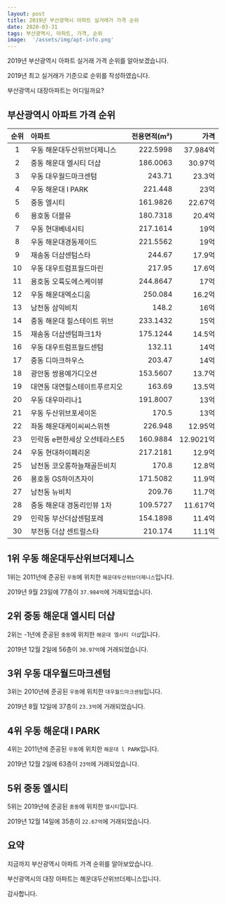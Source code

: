 ```yaml
---
layout: post
title: 2019년 부산광역시 아파트 실거래가 가격 순위
date: 2020-03-31
tags: 부산광역시, 아파트, 가격, 순위
image:  '/assets/img/apt-info.png'
---
```


2019년 부산광역시 아파트 실거래 가격 순위를 알아보겠습니다.

2019년 최고 실거래가 기준으로 순위를 작성하였습니다.

부산광역시 대장아파트는 어디일까요?

## 부산광역시 아파트 가격 순위

|순위|아파트|전용면적(m²)|가격|
|:---:|:------|---:|---:|
|1|우동 해운대두산위브더제니스|222.5998|37.984억|
|2|중동 해운대 엘시티 더샵|186.0063|30.97억|
|3|우동 대우월드마크센텀|243.71|23.3억|
|4|우동 해운대 l PARK|221.448|23억|
|5|중동 엘시티|161.9826|22.67억|
|6|용호동 더블유|180.7318|20.4억|
|7|우동 현대베네시티|217.1614|19억|
|8|우동 해운대경동제이드|221.5562|19억|
|9|재송동 더샵센텀스타|244.67|17.9억|
|10|우동 대우트럼프월드마린|217.95|17.6억|
|11|용호동 오륙도에스케이뷰|244.8647|17억|
|12|우동 해운대엑소디움|250.084|16.2억|
|13|남천동 삼익비치|148.2|16억|
|14|중동 해운대 힐스테이트 위브|233.1432|15억|
|15|재송동 더샵센텀파크1차|175.1244|14.5억|
|16|우동 대우트럼프월드센텀|132.11|14억|
|17|중동 디마크하우스|203.47|14억|
|18|광안동 쌍용예가디오션|153.5607|13.7억|
|19|대연동 대연힐스테이트푸르지오|163.69|13.5억|
|20|우동 대우마리나1|191.8007|13억|
|21|우동 두산위브포세이돈|170.5|13억|
|22|좌동 해운대케이씨씨스위첸|226.948|12.95억|
|23|민락동 e편한세상 오션테라스E5|160.9884|12.9021억|
|24|우동 현대하이페리온|217.2181|12.9억|
|25|남천동 코오롱하늘채골든비치|170.8|12.8억|
|26|용호동 GS하이츠자이|171.5082|11.9억|
|27|남천동 뉴비치|209.76|11.7억|
|28|중동 해운대 경동리인뷰 1차|109.5727|11.617억|
|29|민락동 부산더샵센텀포레|154.1898|11.4억|
|30|부전동 더샵 센트럴스타|210.174|11.1억|



## 1위 우동 해운대두산위브더제니스

1위는 2011년에 준공된 `우동`에 위치한 `해운대두산위브더제니스`입니다.

2019년 9월 23일에 77층이 `37.984억`에 거래되었습니다.

<!-- * 카카오맵 - 지도퍼가기 -->
<!-- 1. 지도 노드 -->
<div id="daumRoughmapContainer1585858051179" class="root_daum_roughmap root_daum_roughmap_landing"></div>

<!--
	2. 설치 스크립트
	* 지도 퍼가기 서비스를 2개 이상 넣을 경우, 설치 스크립트는 하나만 삽입합니다.
-->
<script charset="UTF-8" class="daum_roughmap_loader_script" src="https://ssl.daumcdn.net/dmaps/map_js_init/roughmapLoader.js"></script>

<!-- 3. 실행 스크립트 -->
<script charset="UTF-8">
	new daum.roughmap.Lander({
		"timestamp" : "1585858051179",
		"key" : "xrse",
		"mapWidth" : "320",
		"mapHeight" : "180"
	}).render();
</script>

## 2위 중동 해운대 엘시티 더샵

2위는 -1년에 준공된 `중동`에 위치한 `해운대 엘시티 더샵`입니다.

2019년 12월 2일에 56층이 `30.97억`에 거래되었습니다.

<!-- * 카카오맵 - 지도퍼가기 -->
<!-- 1. 지도 노드 -->
<div id="daumRoughmapContainer1585858115065" class="root_daum_roughmap root_daum_roughmap_landing"></div>

<!--
	2. 설치 스크립트
	* 지도 퍼가기 서비스를 2개 이상 넣을 경우, 설치 스크립트는 하나만 삽입합니다.
-->
<script charset="UTF-8" class="daum_roughmap_loader_script" src="https://ssl.daumcdn.net/dmaps/map_js_init/roughmapLoader.js"></script>

<!-- 3. 실행 스크립트 -->
<script charset="UTF-8">
	new daum.roughmap.Lander({
		"timestamp" : "1585858115065",
		"key" : "xrsi",
		"mapWidth" : "320",
		"mapHeight" : "180"
	}).render();
</script>

## 3위 우동 대우월드마크센텀

3위는 2010년에 준공된 `우동`에 위치한 `대우월드마크센텀`입니다.

2019년 8월 12일에 37층이 `23.3억`에 거래되었습니다.

<!-- * 카카오맵 - 지도퍼가기 -->
<!-- 1. 지도 노드 -->
<div id="daumRoughmapContainer1585858104705" class="root_daum_roughmap root_daum_roughmap_landing"></div>

<!--
	2. 설치 스크립트
	* 지도 퍼가기 서비스를 2개 이상 넣을 경우, 설치 스크립트는 하나만 삽입합니다.
-->
<script charset="UTF-8" class="daum_roughmap_loader_script" src="https://ssl.daumcdn.net/dmaps/map_js_init/roughmapLoader.js"></script>

<!-- 3. 실행 스크립트 -->
<script charset="UTF-8">
	new daum.roughmap.Lander({
		"timestamp" : "1585858104705",
		"key" : "xrsh",
		"mapWidth" : "320",
		"mapHeight" : "180"
	}).render();
</script>

## 4위 우동 해운대 l PARK

4위는 2011년에 준공된 `우동`에 위치한 `해운대 l PARK`입니다.

2019년 12월 2일에 63층이 `23억`에 거래되었습니다.

<!-- * 카카오맵 - 지도퍼가기 -->
<!-- 1. 지도 노드 -->
<div id="daumRoughmapContainer1585858092688" class="root_daum_roughmap root_daum_roughmap_landing"></div>

<!--
	2. 설치 스크립트
	* 지도 퍼가기 서비스를 2개 이상 넣을 경우, 설치 스크립트는 하나만 삽입합니다.
-->
<script charset="UTF-8" class="daum_roughmap_loader_script" src="https://ssl.daumcdn.net/dmaps/map_js_init/roughmapLoader.js"></script>

<!-- 3. 실행 스크립트 -->
<script charset="UTF-8">
	new daum.roughmap.Lander({
		"timestamp" : "1585858092688",
		"key" : "xrsg",
		"mapWidth" : "320",
		"mapHeight" : "180"
	}).render();
</script>

## 5위 중동 엘시티

5위는 2019년에 준공된 `중동`에 위치한 `엘시티`입니다.

2019년 12월 14일에 35층이 `22.67억`에 거래되었습니다.

<!-- * 카카오맵 - 지도퍼가기 -->
<!-- 1. 지도 노드 -->
<div id="daumRoughmapContainer1585858074812" class="root_daum_roughmap root_daum_roughmap_landing"></div>

<!--
	2. 설치 스크립트
	* 지도 퍼가기 서비스를 2개 이상 넣을 경우, 설치 스크립트는 하나만 삽입합니다.
-->
<script charset="UTF-8" class="daum_roughmap_loader_script" src="https://ssl.daumcdn.net/dmaps/map_js_init/roughmapLoader.js"></script>

<!-- 3. 실행 스크립트 -->
<script charset="UTF-8">
	new daum.roughmap.Lander({
		"timestamp" : "1585858074812",
		"key" : "xrsf",
		"mapWidth" : "320",
		"mapHeight" : "180"
	}).render();
</script>


## 요약

지금까지 부산광역시 아파트 가격 순위를 알아보았습니다.

부산광역시의 대장 아파트는 해운대두산위브더제니스입니다.

감사합니다.

